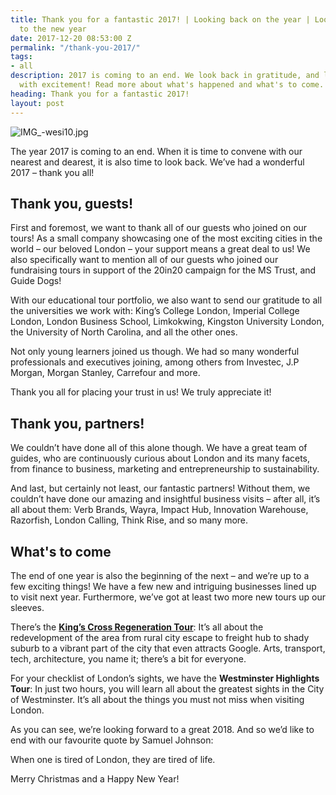 ```yaml
---
title: Thank you for a fantastic 2017! | Looking back on the year | Looking forward
  to the new year
date: 2017-12-20 08:53:00 Z
permalink: "/thank-you-2017/"
tags:
- all
description: 2017 is coming to an end. We look back in gratitude, and look forward
  with excitement! Read more about what's happened and what's to come.
heading: Thank you for a fantastic 2017!
layout: post
---
```


![IMG_-wesi10.jpg](/uploads/IMG_-wesi10.jpg)

The year 2017 is coming to an end. When it is time to convene with our nearest and dearest, it is also time to look back. We’ve had a wonderful 2017 –  thank you all!

## Thank you, guests!

First and foremost, we want to thank all of our guests who joined on our tours! As a small company showcasing one of the most exciting cities in the world – our beloved London – your support means a great deal to us! We also specifically want to mention all of our guests who joined our fundraising tours in support of the 20in20 campaign for the MS Trust, and Guide Dogs!

With our educational tour portfolio, we also want to send our gratitude to all the universities we work with: King’s College London, Imperial College London, London Business School, Limkokwing, Kingston University London, the University of North Carolina, and all the other ones. 

Not only young learners joined us though. We had so many wonderful professionals and executives joining, among others from Investec, J.P Morgan, Morgan Stanley, Carrefour and more.

Thank you all for placing your trust in us! We truly appreciate it!

## Thank you, partners!

We couldn’t have done all of this alone though. We have a great team of guides, who are continuously curious about London and its many facets, from finance to business, marketing and entrepreneurship to sustainability. 

And last, but certainly not least, our fantastic partners! Without them, we couldn’t have done our amazing and insightful business visits – after all, it’s all about them: Verb Brands, Wayra, Impact Hub, Innovation Warehouse, Razorfish, London Calling, Think Rise, and so many more.

## What's to come

The end of one year is also the beginning of the next – and we’re up to a few exciting things! We have a few new and intriguing businesses lined up to visit next year. Furthermore, we’ve got at least two more new tours up our sleeves.

There’s the **[King’s Cross Regeneration Tour](https://www.insider-london.co.uk/tours/kings-cross-regeneration/)**: It’s all about the redevelopment of the area from rural city escape to freight hub to shady suburb to a vibrant part of the city that even attracts Google. Arts, transport, tech, architecture, you name it; there’s a bit for everyone. 

For your checklist of London’s sights, we have the **Westminster Highlights Tour**: In just two hours, you will learn all about the greatest sights in the City of Westminster. It’s all about the things you must not miss when visiting London.

As you can see, we’re looking forward to a great 2018. And so we’d like to end with our favourite quote by Samuel Johnson:

When one is tired of London, they are tired of life.

Merry Christmas and a Happy New Year!